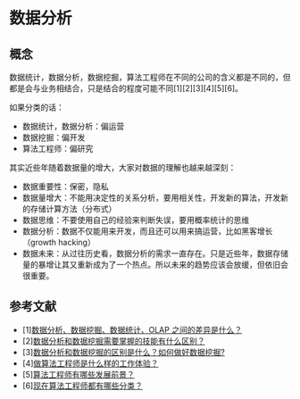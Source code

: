 ﻿# 数据分析

## 概念

数据统计，数据分析，数据挖掘，算法工程师在不同的公司的含义都是不同的，但都是会与业务相结合，只是结合的程度可能不同[1][2][3][4][5][6]。

如果分类的话：

- 数据统计，数据分析：偏运营
- 数据挖掘：偏开发
- 算法工程师：偏研究

其实近些年随着数据量的增大，大家对数据的理解也越来越深刻：

- 数据重要性：保密，隐私
- 数据量增大：不能用决定性的关系分析，要用相关性，开发新的算法，开发新的存储计算方法（分布式）
- 数据思维：不要使用自己的经验来判断失误，要用概率统计的思维
- 数据分析：数据不仅能用来开发，而且还可以用来搞运营，比如黑客增长（growth hacking）
- 数据未来：从过往历史看，数据分析的需求一直存在。只是近些年，数据存储量的暴增让其又重新成为了一个热点。所以未来的趋势应该会放缓，但依旧会很重要。

## 参考文献

- [1][数据分析、数据挖掘、数据统计、OLAP 之间的差异是什么？](https://www.zhihu.com/question/19653226)
- [2][数据分析和数据挖掘需要掌握的技能有什么区别？](https://www.zhihu.com/question/29866922)
- [3][数据分析和数据挖掘的区别是什么？如何做好数据挖掘?](https://www.zhihu.com/question/26808920)
- [4][做算法工程师是什么样的工作体验？](https://www.zhihu.com/question/31284094)
- [5][算法工程师有哪些发展前景？](https://www.zhihu.com/question/19899781)
- [6][现在算法工程师都有哪些分类？](https://www.zhihu.com/question/25626241)